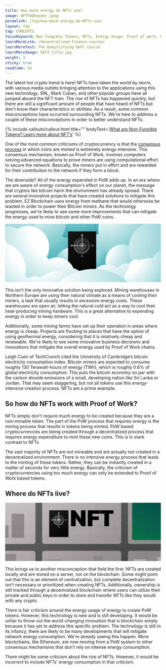 ```yaml
---
title: How much energy do NFTs use?
image: NFTFAQheader.jpeg
permalink: /faq/how-much-energy-do-NFTs-use/
layout: faq
tag: CONCEPTS
focusKeyword: Non-fungible Tokens, NFTs, Energy Usage, Proof of work, PoW, Mining
learnMoreLink: /decentralized-finance-course/
learnMoreText: The Demystifying DeFi Course
learnMoreImage: DEFI_title.jpg
weight: 3
sticky: true
readtime: 2m
---
```

<p>The latest hot crypto trend is here! NFTs have taken the world by storm, with various media outlets bringing attention to the applications using this new technology. SNL, Mark Cuban, and other popular groups have all jumped aboard the NFT train. The rise of NFTs has happened quickly, but there are still a significant amount of people that have heard of NFTs but don't know their characteristics or abilities. As a result, some common misconceptions have occurred surrounding NFTs. We're here to address a couple of these misconceptions in order to better understand NFTs.</p>

{% include callouts/callout.html
   title=""
	bodyText='<a href="/faq/nonfungible-tokens/" target="_blank" rel="noopener noreferrer">What are Non-Fungible Tokens? Learn more about NFT’s</a>'
%}

<p>One of the most common criticisms of cryptocurrency is that the <a href="/courses/blockchain-101/02/what-is-cryptocurrency-mining" target="_blank" rel="noopener noreferrer">consensus process</a> in which coins are minted is extremely energy-intensive. This consensus mechanism, known as Proof of Work, involves computers solving advanced equations to prove miners are using computational effort to secure the network. Basically, the miners put in effort and are rewarded for their contribution to the network if they form a block.</p>

<p>The downside? All of the energy expended in PoW adds up. In an era where we are aware of energy consumption's effect on our planet, the message that cryptos like bitcoin harm the environment has already spread. There are several innovative projects that have created solutions to mitigate this problem. EZ Blockchain uses energy from methane that would otherwise be wasted in order to power their Bitcoin miners. As the technology progresses, we're likely to see some more improvements that can mitigate the energy used to mine bitcoin and other PoW coins.</p>

<img src="/assets/img/NFTFAQ1.jpg" alt="A server in the snow" title="Cooling">

<p>This isn't the only innovative solution being explored. Mining warehouses in Northern Europe are using their natural climate as a means of cooling their miners, a task that usually results in excessive energy costs. These warehouses are open air, letting the natural cold act as a way to cool their heat-producing mining hardware. This is a great alternative to expending energy in order to keep miners cool.</p>

<p>Additionally, some mining farms have set up their operation in areas where energy is cheap. Projects are flocking to places that have the option of using geothermal energy, considering that it is relatively cheap and renewable. We're likely to see some innovative business decisions and innovations that mitigate the overall energy used by Proof of Work chains.</p>

<p>Leigh Cuen of TechCrunch cited the University of Cambridge’s bitcoin electricity consumption index. Bitcoin miners are expected to consume roughly 130 Terawatt-hours of energy (TWh), which is roughly 0.6% of global electricity consumption. This puts the bitcoin economy on par with the carbon dioxide emissions of a small, developing nation like Sri Lanka or Jordan. That may seem staggering, but not all tokens use this energy-intensive creation process. NFTs are a prime example.</p>

<h2>So how do NFTs work with Proof of Work?</h2>
<p>NFTs simply don't require much energy to be created because they are a non-minable token. The part of the PoW process that requires energy is the mining process that results in tokens being minted. PoW based cryptocurrencies are being created through a decentralized process that requires energy expenditure to mint these new coins. This is in stark contrast to NFTs</p>

<p>The vast majority of NFTs are not mineable and are actually not created in a decentralized environment. There is no intensive energy process that leads to the minting of these tokens. Rather, they can be instantly created in a matter of seconds for very little energy. Basically, the criticism of cryptocurrencies using too much energy can only be extended to Proof of Work based tokens.</p>

<h2>Where do NFTs live?</h2>
<img src="/assets/img/NFTFAQ2.jpg" alt="NFT location on a street map" title="NFT locations">
<p>This brings us to another misconception that field the first: NFTs are created locally and are stored on a server, not on the blockchain. Some might point out that this is an element of centralization, but complete decentralization isn't necessary or prioritized when creating NFTs. Additionally, ownership is still tracked through a decentralized blockchain where users can utilize their private and public keys in order to store and transfer NFTs like they would with any crypto.</p>

<p>There is fair criticism around the energy usage of energy to create PoW tokens. However, this technology is new and is still developing.  It would be unfair to throw out the world-changing innovation that is blockchain simply because it has yet to address this specific problem. The technology is still in its infancy; there are likely to be many developments that will mitigate network energy consumption. We're already seeing this happen. More blockchains, like Ethereum, are now moving from a PoW system to other consensus mechanisms that don't rely on intense energy consumption.</p>

<p>There might be some criticism about the rise of NFTs. However, it would be incorrect to include NFTs’ energy consumption in that criticism.</p>
